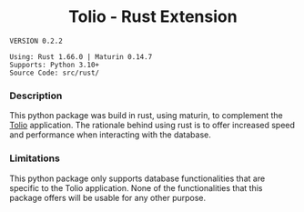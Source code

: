 <h1 align="center"> Tolio - Rust Extension </h1>

```
VERSION 0.2.2

Using: Rust 1.66.0 | Maturin 0.14.7
Supports: Python 3.10+
Source Code: src/rust/

```

### Description
This python package was build in rust, using maturin, to complement the <a href="https://github.com/jozhw/tolio">Tolio</a> application. The rationale behind using rust is to offer increased speed and performance when interacting
with the database.



### Limitations
This python package only supports database functionalities that are specific to the Tolio application. None of the functionalities 
that this package offers will be usable for any other purpose. 
